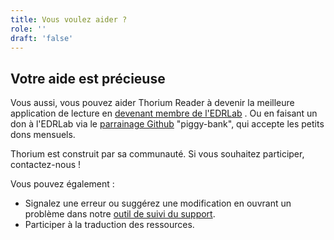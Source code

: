 ```yaml
---
title: Vous voulez aider ?
role: ''
draft: 'false'
---
```


## Votre aide est précieuse

Vous aussi, vous pouvez aider Thorium Reader à devenir la meilleure application de lecture en [devenant membre de l'EDRLab](https://www.edrlab.org/become-a-member/) . Ou en faisant un don à l'EDRLab via le [parrainage Github](https://github.com/sponsors/edrlab) "piggy-bank", qui accepte les petits dons mensuels.

Thorium est construit par sa communauté. Si vous souhaitez participer, contactez-nous !

Vous pouvez également :

- Signalez une erreur ou suggérez une modification en ouvrant un problème dans notre [outil de suivi du support](https://github.com/edrlab../issues/new).
- Participer à la traduction des ressources.
